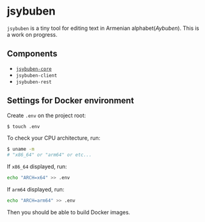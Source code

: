# jsybuben
`jsybuben` is a tiny tool for editing text in Armenian alphabet(*Aybuben*).
This is a work on progress.

## Components
- [`jsybuben-core`](./jsybuben-core/README.md)
- `jsybuben-client`
- `jsybuben-rest`

## Settings for Docker environment
Create `.env` on the project root:
```bash
$ touch .env
```

To check your CPU architecture, run: 
```bash
$ uname -m
# "x86_64" or "arm64" or etc...
```

If `x86_64` displayed, run:
```bash
echo "ARCH=x64" >> .env
```

If `arm64` displayed, run:
```bash
echo "ARCH=arm64" >> .env
```

Then you should be able to build Docker images.
